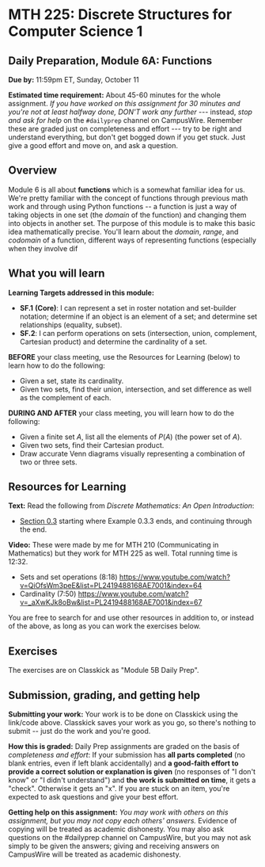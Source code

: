 # MTH 225: Discrete Structures for Computer Science 1 

## Daily Preparation, Module 6A: Functions

**Due by:** 11:59pm ET, Sunday, October 11

**Estimated time requirement:** About 45-60 minutes for the whole assignment. *If you have worked on this assignment for 30 minutes and you're not at least halfway done, DON'T work any further* --- instead, *stop and ask for help* on the `#dailyprep` channel on CampusWire. Remember these are graded just on completeness and effort --- try to be right and understand everything, but don't get bogged down if you get stuck. Just give a good effort and move on, and ask a question. 



## Overview 

Module 6 is all about **functions** which is a somewhat familiar idea for us. We're pretty familiar with the concept of functions through previous math work and through using Python functions -- a function is just a way of taking objects in one set (the *domain* of the function) and changing them into objects in another set. The purpose of this module is to make this basic idea mathematically precise. You'll learn about the *domain*, *range*, and *codomain* of a function, different ways of representing functions (especially when they involve dif

## What you will learn 

**Learning Targets addressed in this module:** 

-   **SF.1**  **(Core)**: I can represent a set in roster notation and set-builder notation; determine if an object is an element of a set; and determine set relationships (equality, subset).
-   **SF.2**: I can perform operations on sets (intersection, union, complement, Cartesian product) and determine the cardinality of a set.

**BEFORE** your class meeting, use the Resources for Learning (below) to learn how to do the following: 

- Given a set, state its cardinality.
- Given two sets, find their union, intersection, and set difference as well as the complement of each.

**DURING AND AFTER** your class meeting, you will learn how to do the following: 

- Given a finite set $A$, list all the elements of $P(A)$ (the power set of $A$).  
- Given two sets, find their Cartesian product. 
- Draw accurate Venn diagrams visually representing a combination of two or three sets. 

## Resources for Learning

**Text:** Read the following from *Discrete Mathematics: An Open Introduction*: 

- [Section 0.3]([http://discrete.openmathbooks.org/dmoi3/sec_intro-sets.html](http://discrete.openmathbooks.org/dmoi3/sec_intro-sets.html)) starting where Example 0.3.3 ends, and continuing through the end. 


**Video:** These were made by me for MTH 210 (Communicating in Mathematics) but they work for MTH 225 as well. Total running time is 12:32. 

- Sets and set operations (8:18) https://www.youtube.com/watch?v=QiOfsWm3peE&list=PL2419488168AE7001&index=64
- Cardinality (7:50) https://www.youtube.com/watch?v=_aXwKJk8oBw&list=PL2419488168AE7001&index=67


You are free to search for and use other resources in addition to, or instead of the above, as long as you can work the exercises below.



## Exercises

The exercises are on Classkick as "Module 5B Daily Prep". 

## Submission, grading, and getting help 

**Submitting your work:** Your work is to be done on Classkick using the link/code above. Classkick saves your work as you go, so there's nothing to submit -- just do the work and you're good. 

**How this is graded:** Daily Prep assignments are graded on the basis of *completeness and effort*: If your submission has **all parts completed** (no blank entries, even if left blank accidentally) and **a good-faith effort to provide a correct solution or explanation is given** (no responses of "I don't know" or "I didn't understand") and **the work is submitted on time**, it gets a "check". Otherwise it gets an "x". If you are stuck on an item, you're expected to ask questions and give your best effort.  

**Getting help on this assignment:** *You may work with others on this assignment, but you may not copy each others' answers.* Evidence of copying will be treated as academic dishonesty. You may also ask questions on the #dailyprep channel on CampusWire, but you may not ask simply to be given the answers; giving and receiving answers on CampusWire will be treated as academic dishonesty.
<!--stackedit_data:
eyJoaXN0b3J5IjpbLTY4NTYwMTExMl19
-->